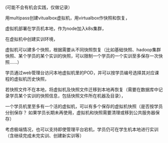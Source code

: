 (可能不会有机会实践，仅做记录）

用multipass创建vitualbox虚拟机，用virtualbox作快照和恢复，

虚拟机部署在学员机本地，作为node加入k8s集群，

在虚拟机中创建实训环境，

虚拟机可以建多个快照，根据需要从不同快照恢复（比如基础快照、hadoop集群快照、某个学员的某个实训的快照，可以限制一个学员的一个实训至多保存一次快照……）

学员通过web管理台访问本地虚拟机里的POD，并可以按学员编号选择其对应课程的虚拟机历史快照，

若快照文件不在本地，将虚拟机及快照文件迁移到本地再恢复（需要在数据库中记录学员某个实训的快照信息，包括快照文件所在机器及目录），

一个学员机里至多有一个活的虚拟机，可以有多个保存的虚拟机快照（是否按学员分别保存？ 如果学员长期未再使用，虚拟机和快照需要清理或移到公共服务器保存）

考虑极端情况，也可以支持即使管理平台宕机，学员仍可在学生机本地进行实训（含继续完成未完实训、创建新实训等）

